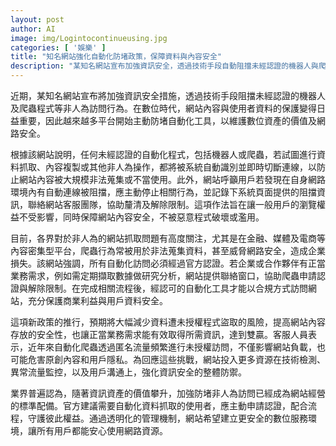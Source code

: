 ```yaml
---
layout: post
author: AI
image: img/Logintocontinueusing.jpg
categories: [ '娛樂' ]
title: "知名網站強化自動化防堵政策，保障資料與內容安全"
description: "某知名網站宣布加強資訊安全，透過技術手段自動阻擋未經認證的機器人與爬蟲，防範非法大規模資料抓取，降低商業及用戶風險。新政策強調合規認證流程，讓正當自動化需求能順利申請，兼顧內容保護與業務發展。業界普遍認同此措施有助於提升網路資源安全，網站也將持續投入技術升級，打造更安心的數位環境。"
---
```

近期，某知名網站宣布將加強資訊安全措施，透過技術手段阻擋未經認證的機器人及爬蟲程式等非人為訪問行為。在數位時代，網站內容與使用者資料的保護變得日益重要，因此越來越多平台開始主動防堵自動化工具，以維護數位資產的價值及網路安全。

根據該網站說明，任何未經認證的自動化程式，包括機器人或爬蟲，若試圖進行資料抓取、內容複製或其他非人為操作，都將被系統自動識別並即時切斷連線，以防止網站內容被大規模非法蒐集或不當使用。此外，網站呼籲用戶若發現在自身網路環境內有自動連線被阻擋，應主動停止相關行為，並記錄下系統頁面提供的阻擋資訊，聯絡網站客服團隊，協助釐清及解除限制。這項作法旨在讓一般用戶的瀏覽權益不受影響，同時保障網站內容安全，不被惡意程式破壞或濫用。

目前，各界對於非人為的網站抓取問題有高度關注，尤其是在金融、媒體及電商等內容密集型平台，爬蟲行為常被用於非法蒐集資料，甚至威脅網路安全，造成企業損失。該網站強調，所有自動化訪問必須經過官方認證。若企業或合作夥伴有正當業務需求，例如需定期擷取數據做研究分析，網站提供聯絡窗口，協助爬蟲申請認證與解除限制。在完成相關流程後，經認可的自動化工具才能以合規方式訪問網站，充分保護商業利益與用戶資料安全。

這項新政策的推行，預期將大幅減少資料遭未授權程式盜取的風險，提高網站內容存放的安全性，也讓正當業務需求能有效取得所需資訊，達到雙贏。客服人員表示，近年來自動化爬蟲透過匿名流量頻繁進行未授權訪問，不僅影響網站負載，也可能危害原創內容和用戶隱私。為回應這些挑戰，網站投入更多資源在技術檢測、異常流量監控，以及用戶溝通上，強化資訊安全的整體防禦。

業界普遍認為，隨著資訊資產的價值攀升，加強防堵非人為訪問已經成為網站經營的標準配備。官方建議需要自動化資料抓取的使用者，應主動申請認證，配合流程，守護彼此權益。通過透明化的管理機制，網站希望建立更安全的數位服務環境，讓所有用戶都能安心使用網路資源。